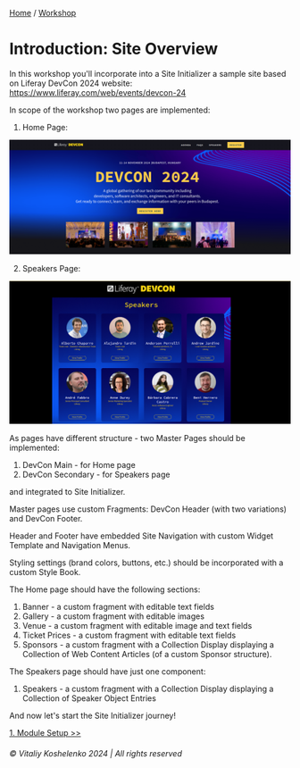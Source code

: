 [Home](../../../README.md) / [Workshop](../README.md) 

# Introduction: Site Overview

In this workshop you'll incorporate into a Site Initializer a sample site based on Liferay DevCon 2024 website:
https://www.liferay.com/web/events/devcon-24

In scope of the workshop two pages are implemented:

1. Home Page:

![01.png](images/01.png)

2. Speakers Page:

![02.png](images/02.png)

As pages have different structure - two Master Pages should be implemented:
1. DevCon Main - for Home page
2. DevCon Secondary - for Speakers page

and integrated to Site Initializer.

Master pages use custom Fragments: DevCon Header (with two variations) and DevCon Footer.

Header and Footer have embedded Site Navigation with custom Widget Template and Navigation Menus.

Styling settings (brand colors, buttons, etc.) should be incorporated with a custom Style Book.  

The Home page should have the following sections:
1. Banner - a custom fragment with editable text fields
2. Gallery - a custom fragment with editable images
3. Venue - a custom fragment with editable image and text fields
4. Ticket Prices - a custom fragment with editable text fields
5. Sponsors - a custom fragment with a Collection Display displaying a Collection of Web Content Articles (of a custom Sponsor structure).

The Speakers page should have just one component:
1. Speakers - a custom fragment with a Collection Display displaying a Collection of Speaker Object Entries 

And now let's start the Site Initializer journey!

[1. Module Setup >>](../01-module-setup/README.md)

###### © Vitaliy Koshelenko 2024 | All rights reserved